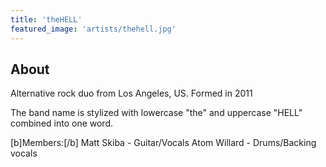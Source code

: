 ```yaml
---
title: 'theHELL'
featured_image: 'artists/thehell.jpg'
---
```


## About

Alternative rock duo from Los Angeles, US.
Formed in 2011

The band name is stylized with lowercase "the" and uppercase "HELL" combined into one word.

[b]Members:[/b]
Matt Skiba - Guitar/Vocals
Atom Willard - Drums/Backing vocals
